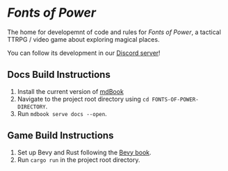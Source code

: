 # *Fonts of Power*

The home for developemnt of code and rules for *Fonts of Power*, a tactical TTRPG / video game about exploring magical places.

You can follow its development in our [Discord server](https://discord.gg/V2KdnquRge)!

## Docs Build Instructions

1. Install the current version of [mdBook](https://github.com/rust-lang/mdBook)
2. Navigate to the project root directory using `cd FONTS-OF-POWER-DIRECTORY`.
3. Run `mdbook serve docs --open`.

## Game Build Instructions

1. Set up Bevy and Rust following the [Bevy book](https://bevyengine.org/learn/book/getting-started/).
2. Run `cargo run` in the project root directory.
